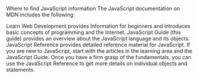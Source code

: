 Where to find JavaScript information
The JavaScript documentation on MDN includes the following:

Learn Web Development provides information for beginners and introduces basic concepts of programming and the Internet.
JavaScript Guide (this guide) provides an overview about the JavaScript language and its objects.
JavaScript Reference provides detailed reference material for JavaScript.
If you are new to JavaScript, start with the articles in the learning area and the JavaScript Guide. Once you have a firm grasp of the fundamentals, you can use the JavaScript Reference to get more details on individual objects and statements.
